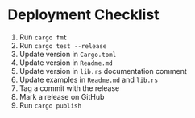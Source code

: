 # Deployment Checklist

1. Run `cargo fmt`
2. Run `cargo test --release`
3. Update version in `Cargo.toml`
4. Update version in `Readme.md`
5. Update version in `lib.rs` documentation comment
6. Update examples in `Readme.md` and `lib.rs`
7. Tag a commit with the release
8. Mark a release on GitHub
9. Run `cargo publish`

